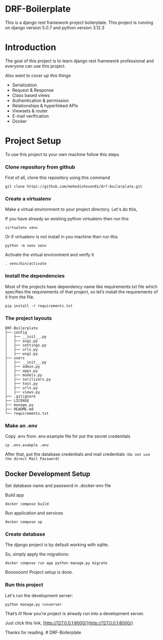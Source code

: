 # DRF-Boilerplate
This is a django rest framework project boilerplate.
This project is running on django version 5.0.7 and python version 3.12.3


# Introduction
The goal of this project is to learn django rest framework professional and everyone can use this project.

_Also want to cover up this things_
* Serialization
* Request & Response
* Class based views
* Authentication & permission
* Relationships & hyperlinked APIs
* Viewsets & router
* E-mail verification
* Docker


# Project Setup

To use this project to your own machine follow this steps

### Clone repository from github

First of all, clone this repository using this command

    git clone https://github.com/mehedishovon01/drf-boilerplate.git

### Create a virtualenv

Make a virtual environment to your project directory. Let's do this,

If you have already an existing python virtualenv then run this

    virtualenv venv

Or if virtualenv is not install in you machine then run this

    python -m venv venv
    
Activate the virtual environment and verify it

    . venv/bin/activate

### Install the dependencies

Most of the projects have dependency name like requirements.txt file which specifies the requirements of that project, so let’s install the requirements of it from the file.

    pip install -r requirements.txt

### The project layouts

```
DRF-Boilerplate
├── config
│   ├── __init__.py
│   ├── asgi.py
│   ├── settings.py
│   ├── urls.py
│   ├── wsgi.py
├── users
│   ├── __init__.py
│   ├── admin.py
│   ├── apps.py
│   ├── models.py
│   ├── serilizers.py
│   ├── test.py
│   ├── urls.py
│   ├── views.py
├── .gitignore
├── LICENSE
├── manage.py
├── README.md
└── requirements.txt
```

### Make an .env

Copy .env from .env.example file for put the secret credentials

    cp .env.example .env

After that, put the database credentials and mail credentials `(Do not use the direct Mail Password)`


## Docker Development Setup
Set database name and password in .docker-env file

Build app
 
    docker compose build
 
Run application and services
 
    docker compose up
 

### Create database

The django project is by default working with sqlite.

So, simply apply the migrations:
 
    docker compose run app python manage.py migrate


Boooooom! Project setup is done.

### Run this project

Let's run the development server:

    python manage.py runserver

That’s it! Now you’re project is already run into a development server. 

Just click this link, [http://127.0.0.1:8000/](http://127.0.0.1:8000/)

Thanks for reading. # DRF-Boilerplate
